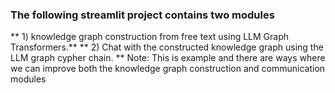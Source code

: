 ### The following streamlit project contains two modules
** 1) knowledge graph construction from free text using LLM Graph Transformers.**
** 2) Chat with the constructed knowledge graph using the LLM graph cypher chain. **
Note: This is example and there are ways where we can improve both the knowledge graph construction and communication modules

 
